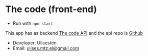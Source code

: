 # The code (front-end)

- Run with `npm start`

This app has as backend [The code API](https://the-code-api.herokuapp.com) and the api repo is [Github](https://github.com/ulisesten/the-code-backend)

- Developer: Ulisesten
- Email: ulises.mtz.el@gmail.com
